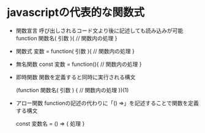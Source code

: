 # javascriptの代表的な関数式

- 関数宣言
  呼び出しされるコード文より後に記述しても読み込みが可能
function 関数名( 引数 ){
  // 関数内の処理
}

- 関数式
  変数 = function( 引数 ){
    // 関数内の処理
  }

- 無名関数
  const 変数 = function(){
    // 関数内の処理
  }

- 即時関数
  関数を定義すると同時に実行される構文
  
  (function 関数名( 引数 ) {
   // 関数内の処理 
  })(1)

- アロー関数
  functionの記述の代わりに「() =>」を記述することで関数を定義する構文

  const 変数名 = () => {
  処理
  }
